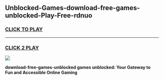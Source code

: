 
## Unblocked-Games-download-free-games-unblocked-Play-Free-rdnuo
<h3>
<a href="https://premium76.site?title=download-free-games-unblocked&ref=10A">CLICK TO PLAY</a></h3>
<hr>

<h3>
<a href="https://premium76.site?title=download-free-games-unblocked&ref=10A">CLICK 2 PLAY</a>
  
</h3>

<a href="https://premium76.site?title=download-free-games-unblocked&ref=10A"><img src="https://clearcache.store/games.png"></a>


**download-free-games-unblocked games unblocked: Your Gateway to Fun and Accessible Online Gaming**
